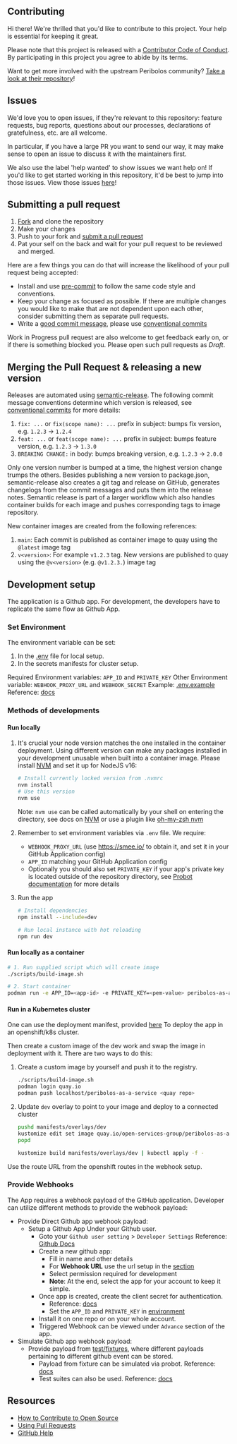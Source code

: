 ## Contributing

[fork]: https://github.com/open-services-group/peribolos-as-a-service/fork
[pr]: https://github.com/open-services-group/peribolos-as-a-service/compare
[code-of-conduct]: CODE_OF_CONDUCT.md
[upstream]: https://github.com/kubernetes/test-infra/tree/master/prow/cmd/peribolos

Hi there! We're thrilled that you'd like to contribute to this project. Your help is essential for keeping it great.

Please note that this project is released with a [Contributor Code of Conduct][code-of-conduct]. By participating in this project you agree to abide by its terms.

Want to get more involved with the upstream Peribolos community? [Take a look at their repository][upstream]!

## Issues

We'd love you to open issues, if they're relevant to this repository: feature requests, bug reports, questions about our processes, declarations of gratefulness, etc. are all welcome.

In particular, if you have a large PR you want to send our way, it may make sense to open an issue to discuss it with the maintainers first.

We also use the label 'help wanted' to show issues we want help on! If you'd like to get started working in this repository, it'd be best to jump into those issues. View those issues [here](https://github.com/open-services-group/peribolos-as-a-service/help%20wanted)!

## Submitting a pull request

1. [Fork][fork] and clone the repository
2. Make your changes
3. Push to your fork and [submit a pull request][pr]
4. Pat your self on the back and wait for your pull request to be reviewed and merged.

Here are a few things you can do that will increase the likelihood of your pull request being accepted:

- Install and use [pre-commit](https://pre-commit.com/) to follow the same code style and conventions.
- Keep your change as focused as possible. If there are multiple changes you would like to make that are not dependent upon each other, consider submitting them as separate pull requests.
- Write a [good commit message](http://tbaggery.com/2008/04/19/a-note-about-git-commit-messages.html), please use [conventional commits](https://www.conventionalcommits.org/en/v1.0.0/)

Work in Progress pull request are also welcome to get feedback early on, or if there is something blocked you. Please open such pull requests as *Draft*.

## Merging the Pull Request & releasing a new version

Releases are automated using [semantic-release](https://github.com/semantic-release/semantic-release).
The following commit message conventions determine which version is released, see [conventional commits](https://www.conventionalcommits.org/en/v1.0.0/) for more details:

1. `fix: ...` or `fix(scope name): ...` prefix in subject: bumps fix version, e.g. `1.2.3` → `1.2.4`
2. `feat: ...` or `feat(scope name): ...` prefix in subject: bumps feature version, e.g. `1.2.3` → `1.3.0`
3. `BREAKING CHANGE:` in body: bumps breaking version, e.g. `1.2.3` → `2.0.0`

Only one version number is bumped at a time, the highest version change trumps the others. Besides publishing a new version to package.json, semantic-release also creates a git tag and release on GitHub, generates changelogs from the commit messages and puts them into the release notes. Semantic release is part of a larger workflow which also handles container builds for each image and pushes corresponding tags to image repository.

New container images are created from the following references:

1. `main`: Each commit is published as container image to quay using the `@latest` image tag
2. `v<version>`: For example `v1.2.3` tag. New versions are published to quay using the `@v<version>` (e.g. `@v1.2.3.`) image tag

## Development setup

The application is a Github app. For development, the developers have to replicate the same flow as Github App.

### Set Environment

The environment variable can be set:

1. In the [.env](./.env) file for local setup.
2. In the secrets manifests for cluster setup.

Required Environment variables: `APP_ID` and `PRIVATE_KEY`
Other Environment variable: `WEBHOOK_PROXY_URL` and `WEBHOOK_SECRET`
Example: [.env.example](./.env.example)
Reference: [docs](https://probot.github.io/docs/configuration/)

### Methods of developments

#### Run locally

1. It's crucial your node version matches the one installed in the container deployment.
   Using different version can make any packages installed in your development unusable when built into a container image.
   Please install [NVM](https://github.com/nvm-sh/nvm) and set it up for NodeJS v16:

   ```sh
   # Install currently locked version from .nvmrc
   nvm install
   # Use this version
   nvm use
   ```

   Note: `nvm use` can be called automatically by your shell on entering the directory, see docs on [NVM](https://github.com/nvm-sh/nvm#deeper-shell-integration) or use a plugin like [oh-my-zsh nvm](https://github.com/ohmyzsh/ohmyzsh/tree/master/plugins/nvm)

2. Remember to set environment variables via `.env` file. We require:
   - `WEBHOOK_PROXY_URL` (use <https://smee.io/> to obtain it, and set it in your GitHub Application config)
   - `APP_ID` matching your GitHub Application config
   - Optionally you should also set `PRIVATE_KEY` if your app's private key is located outside of the repository directory, see [Probot documentation](https://probot.github.io/docs/development/#manually-configuring-a-github-app) for more details

3. Run the app

   ```sh
   # Install dependencies
   npm install --include=dev

   # Run local instance with hot reloading
   npm run dev
   ```

#### Run locally as a container

```sh
# 1. Run supplied script which will create image
./scripts/build-image.sh

# 2. Start container
podman run -e APP_ID=<app-id> -e PRIVATE_KEY=<pem-value> peribolos-as-a-service
```

#### Run in a Kubernetes cluster

One can use the deployment manifest, provided [here](./manifests/)
To deploy the app in an openshift/k8s cluster.

Then create a custom image of the dev work and swap the image in deployment with it.
There are two ways to do this:

1. Create a custom image by yourself and push it to the registry.

    ```sh
    ./scripts/build-image.sh
    podman login quay.io
    podman push localhost/peribolos-as-a-service <quay repo>
    ```

2. Update `dev` overlay to point to your image and deploy to a connected cluster

    ```sh
    pushd manifests/overlays/dev
    kustomize edit set image quay.io/open-services-group/peribolos-as-a-service=<quay repo>
    popd

    kustomize build manifests/overlays/dev | kubectl apply -f -
    ```

Use the route URL from the openshift routes in the webhook setup.

### Provide Webhooks

The App requires a webhook payload of the GitHub application.
Developer can utilize different methods to provide the webhook payload:

- Provide Direct Github app webhook payload:
  - Setup a Github App Under your Github user.
    - Goto your `Github user setting` > `Developer Settings`
        Reference: [Github Docs](https://docs.github.com/en/developers/apps/building-github-apps/creating-a-github-app)
    - Create a new github app:
      - Fill in name and other details
      - For **Webhook URL** use the url setup in the [section](#methods-of-developments)
      - Select permission required for development
      - **Note**: At the end, select the app for your account to keep it simple.
    - Once app is created, create the client secret for authentication.
      - Reference: [docs](https://docs.github.com/en/developers/apps/building-github-apps/authenticating-with-github-apps)
      - Set the `APP_ID` and `PRIVATE_KEY` in [environment](#set-environment)
    - Install it on one repo or on your whole account.
    - Triggered Webhook can be viewed under `Advance` section of the app.
- Simulate Github app webhook payload:
  - Provide payload from [test/fixtures](./test/fixtures/), where different payloads pertaining to different github event can be stored.
    - Payload from fixture can be simulated via probot. Reference: [docs](https://probot.github.io/docs/simulating-webhooks/)
    - Test suites can also be used. Reference: [docs](https://probot.github.io/docs/testing/)

## Resources

- [How to Contribute to Open Source](https://opensource.guide/how-to-contribute/)
- [Using Pull Requests](https://help.github.com/articles/about-pull-requests/)
- [GitHub Help](https://help.github.com)
